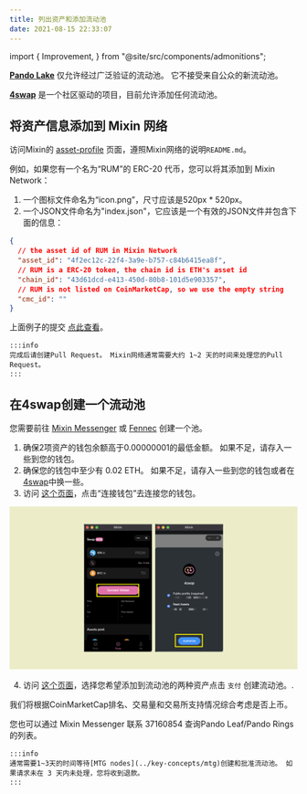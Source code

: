 ```yaml
---
title: 列出资产和添加流动池
date: 2021-08-15 22:33:07
---
```


import { Improvement, } from "@site/src/components/admonitions";

<Improvement />

**[Pando Lake](https://lake.pando.im)** 仅允许经过广泛验证的流动池。 它不接受来自公众的新流动池。

**[4swap](https://4swap.org)** 是一个社区驱动的项目，目前允许添加任何流动池。

## 将资产信息添加到 Mixin 网络

访问Mixin的 [asset-profile](https://github.com/MixinNetwork/asset-profile) 页面，遵照Mixin网络的说明`README.md`。

例如，如果您有一个名为“RUM”的 ERC-20 代币，您可以将其添加到 Mixin Network：

1. 一个图标文件命名为“icon.png”，尺寸应该是520px * 520px。
2. 一个JSON文件命名为"index.json"，它应该是一个有效的JSON文件并包含下面的信息：

```json
{
  // the asset id of RUM in Mixin Network
  "asset_id": "4f2ec12c-22f4-3a9e-b757-c84b6415ea8f",
  // RUM is a ERC-20 token, the chain id is ETH's asset id
  "chain_id": "43d61dcd-e413-450d-80b8-101d5e903357",
  // RUM is not listed on CoinMarketCap, so we use the empty string
  "cmc_id": ""
}
```

上面例子的提交 [点此查看](https://github.com/MixinNetwork/asset-profile/commit/437d378f899c5837598bdb8c4e9c18ae8f21ad27)。

````mdx-code-block
:::info
完成后请创建Pull Request。 Mixin网络通常需要大约 1~2 天的时间来处理您的Pull Request。
:::
````

## 在4swap创建一个流动池

您需要前往 [Mixin Messenger](https://mixin.one/messenger) 或 [Fennec](https://pando.im/fennec/) 创建一个池。

1. 确保2项资产的钱包余额高于0.00000001的最低金额。 如果不足，请存入一些到您的钱包。
2. 确保您的钱包中至少有 0.02 ETH。 如果不足，请存入一些到您的钱包或者在[4swap](https://app.4swap.org)中换一些。
3. 访问 [这个页面](https://app.4swap.org/#/me)，点击“连接钱包”去连接您的钱包。

![](../assets/lake-get-started-p2.png)

4. 访问 [这个页面](https://app.4swap.org/#/liquidity/create)，选择您希望添加到流动池的两种资产点击 `支付` 创建流动池。.

我们将根据CoinMarketCap排名、交易量和交易所支持情况综合考虑是否上币。

您也可以通过 Mixin Messenger 联系 37160854 查询Pando Leaf/Pando Rings的列表。

````mdx-code-block
:::info
通常需要1~3天的时间等待[MTG nodes](../key-concepts/mtg)创建和批准流动池。 如果请求未在 3 天内未处理，您将收到退款。
:::
````